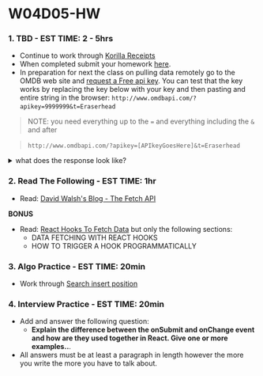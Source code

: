 # W04D05-HW

### 1. TBD - EST TIME: 2 - 5hrs

- Continue to work through [Korilla Receipts](./korilla.md)
- When completed submit your homework [here](https://docs.google.com/forms/u/1/d/1pyy5-MMDmUkkupg8m659ZGNawQpGFz71HSXcv_xAx2g/edit). 
- In preparation for next the class on pulling data remotely go to the OMDB web site and 
[request a Free api key](http://www.omdbapi.com/apikey.aspx).   You can test that the key works by replacing the key below with your key and then pasting and entire string in the browser: `http://www.omdbapi.com/?apikey=9999999&t=Eraserhead`

> NOTE: you need everything up to the `=` and everything including the `&` and after

> `http://www.omdbapi.com/?apikey=[APIkeyGoesHere]&t=Eraserhead`

<details><summary>what does the response look like?</summary>
 
![image](./image.png)
 
</details>

### 2. Read The Following - EST TIME: 1hr

- Read: [David Walsh's Blog - The Fetch API](https://davidwalsh.name/fetch)
 
 **BONUS**
- Read: [React Hooks To Fetch Data](https://www.robinwieruch.de/react-hooks-fetch-data) but only the following sections:
  - DATA FETCHING WITH REACT HOOKS
  - HOW TO TRIGGER A HOOK PROGRAMMATICALLY
  

### 3. Algo Practice - EST TIME: 20min

- Work through [Search insert position](./algorithms-homework.md) 

### 4.  Interview Practice - EST TIME: 20min

- Add and answer the following question: 
   - **Explain the difference between the onSubmit and onChange event and how are they used together in React. Give one or more examples..**.
- All answers must be at least a paragraph in length however the more you write the more you have to talk about.


